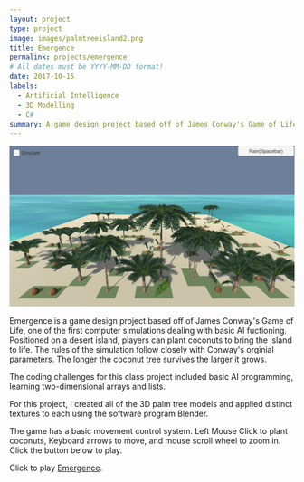 ```yaml
---
layout: project
type: project
image: images/palmtreeisland2.png
title: Emergence
permalink: projects/emergence
# All dates must be YYYY-MM-DD format!
date: 2017-10-15
labels:
  - Artificial Intelligence
  - 3D Modelling
  - C#
summary: A game design project based off of James Conway's Game of Life.  
---
```


<div class="ui large rounded images">
  <img class="ui image" src="../images/palmtreeisland2.png">
</div>

Emergence is a game design project based off of James Conway's Game of Life, one of the first computer simulations dealing with basic AI fuctioning.  Positioned on a desert island, players can plant coconuts to bring the island to life.  The rules of the simulation follow closely with Conway's orginial parameters.  The longer the coconut tree survives the larger it grows. 

The coding challenges for this class project included basic AI programming, learning two-dimensional arrays and lists.  

For this project, I created all of the 3D palm tree models and applied distinct textures to each using the software program Blender.

The game has a basic movement control system.  Left Mouse Click to plant coconuts, Keyboard arrows to move, and mouse scroll wheel to zoom in.  Click the button below to play.    


Click to play [Emergence](http://ryseymour.github.io/treeproto/).




